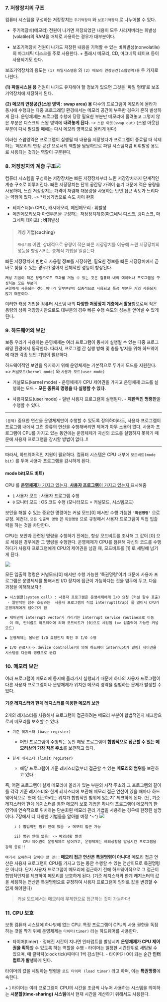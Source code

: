 ### 7. 저장장치의 구조
컴퓨터 시스템을 구성하는 저장장치는 `주기억장치` 와 `보조기억장치` 로 나누어볼 수 있다.
- 주기억장치(메모리)
전원이 나가면 저장되었던 내용이 모두 사라져버리는 휘발성(volatile)의 RAM을 매체로 사용하는 경우가 대부분이다. 

- 보조기억장치
전원이 나가도 저장된 내용을 기억할 수 있는 비휘발성(nonvolatile)의 마그네틱 디스크를 주로 사용한다. + 플래시 메모리, CD, 마그네틱 테이프 등이 사용되기도 한다. 

보조기억장치의 용도는 `(1) 파일시스템용` 와 `(2) 메모리 연장공간(스왑영역)용` 두 가지로 나뉜다.

**(1) 파일시스템 용**
전원이 나가도 유지해야 할 정보가 있으면 그것을 '파일 형태'로 보조기억장치에 저장하게 된다. 

**(2) 메모리 연장공간(스왑 영역 : swap area) 용**
다수의 프로그램이 메모리에 올라가 동시에 수행되는 다중 프로그래밍 환경에서는 메모리 공간이 부족한 경우가 흔히 발생하게 된다. 운영체제는 프로그램 수행에 당장 필요한 부분만 메모리에 올려놓고 그렇지 않은 부분은 디스크의 스왑 영역에 **내려놓게 된다.** -> `스왑 아웃(swap out)`
(스왑 아웃된 부분이 다시 필요할 때에는 다시 메모리 영역으로 올리게 된다)

이러한 스왑영역은 프로그램이 실행될 때 내용을 저장했다가 프로그램이 종료될 때 삭제하는 '메모리의 연장 공간'으로서의 역할을 담당하므로 파일 시스템처럼 비휘발성 용도로 사용되는 것과는 역할이 구분된다. 

### 8. 저장장치의 계층 구조![](https://velog.velcdn.com/images/ddongpuri/post/5750a179-0666-4482-b4a7-91aac2d1fc36/image.png)

컴퓨터 시스템을 구성하는 저장장치는 빠른 저장장치부터 느린 저장장치까지 단계적인 계층 구조로 이루어진다. 빠른 저장장치는 단위 공간당 가격이 높기 때문에 적은 용량을 사용하며, 느린 저장장치는 가격이 저렴해 대용량을 사용하는 반면 접근 속도가 느리다는 약점이 있다. -> *캐싱기법으로 속도 차이 완충

- 레지스터(in CPU), 캐시메모리, 메인메모리 : 휘발성
- 메인메모리보다 아랫부분을 구성하는 저장장치계층(마그네틱 디스크, 광디스크, 마그네틱 테이프) : **비**휘발성

> #### 캐싱 기법(caching)
> `캐싱기법` 이란, 상대적으로 용량이 적은 빠른 저장장치를 이용해 느린 저장장치의 성능을 향상시키는 총체적 기법을 일컫는다.
>
빠른 저장장치에 빈번히 사용될 정보를 저장하면, 필요한 정보를 빠른 저장장치에서 곧바로 찾을 수 있는 경우가 많아져 전체적인 성능이 향상된다. 
>    
	캐싱 기법이 적은 용량으로도 효과를 거둘 수 있는 것은 컴퓨터 내의 데이터나 프로그램을 구성하는 모든 부분이
	균일하게 사용되는 것이 아니라 일부분만이 집중적으로 사용되고 특정 부분은 거의 사용되지 않기 때문이다.

이러한 캐싱 기법을 컴퓨터 시스템 내의 **다양한 저장장치 계층에서 활용**함으로써 적은 용량의 상위 저장장치만으로도 대부분의 경우 빠른 수행 속도의 성능을 얻어낼 수 있게 된다. 

### 9. 하드웨어의 보안
보통 우리가 사용하는 운영체제는 여러 프로그램이 동시에 실행될 수 있는 다중 프로그래밍 환경에서 동작한다. 따라서, 프로그램 간 실행 방해 및 충돌 방지를 위해 하드웨어에 대한 각종 보안 기법이 필요하다. 

하드웨어적인 보안을 유지하기 위해 운영체제는 기본적으로 두가지 모드를 지원한다. 
=> `커널모드(kernel mode)` 와 `사용자 모드(user mode)`

- 커널모드(kernel mode)
\- 운영체제가 CPU 제어권을 가지고 운영체제 코드를 실행하는 모드
\- **모든 종류의 명령을 다 실행할 수 있다.**

- 사용자모드(user mode)
\- 일반 사용자 프로그램이 실행된다. 
\- **제한적인 명령만**을 수행할 수 있다.

----
`(문제)` 중요한 연산을 운영체제만이 수행할 수 있도록 정의하더라도, 사용자 프로그램이 프로그램 내에서 그런 종류의 연산을 수행해버리면 제어가 아무 소용이 없다. 사용자 프로그램이 CPU를 가지고 있는 동안에는 운영체제가 자신의 코드를 실행하지 못하기 때문에 사용자 프로그램을 감시할 방법이 없다..!! 

---
따라서, 하드웨어적인 지원이 필요하다. 컴퓨터 시스템은 CPU 내부에 `모드비트(mode bit)` 를 두어 사용자 프로그램을 감시하게 된다. 

#### mode bit(모드 비트)
CPU 를 <u>**운영체제**가 가지고 있는지, **사용자 프로그램**이 가지고 있는지 </u> 표시해줌

- `1`  사용자 모드 : 사용자 프로그램 수행
- `0`  모니터 모드 : OS 코드 수행 (모니터모드 = 커널모드, 시스템모드)


보안을 해칠 수 있는 중요한 명령어는 커널 모드[0] 에서만 수행 가능한 **`'특권명령'`** 으로 규정. 예컨대, `모든 입출력 명령` 은 `특권명령` 으로 규정해서 사용자 프로그램이 직접 입출력을 하는 것을 차단한다. 

CPU는 보안과 관련된 명령을 수행하기 전에는, 항상 모드비트를 조사해 그 값이 [0] 으로 세팅된 경우에만 그 명령을 수행한다. 운영체제가 CPU를 점유해 자신의 코드를 수행하다가 사용자 프로그램에게 CPU의 제어권을 넘길 때, 모드비트를 [1] 로 세팅해 넘기게 된다. 

![](https://velog.velcdn.com/images/ddongpuri/post/c515be66-4857-409e-b4fa-463ce39a5c8f/image.png)

모든 입출력 명령은 커널모드[0] 에서만 수행 가능한 '특권명령'이기 때문에 사용자 프로그램은 운영체제를 통해서만 I/O 장치에 접근이 가능하다는 것을 염두에 두고, 다음 과정을 이해해보자!!

```
▶ 시스템콜(system call) : 사용자 프로그램은 운영체제에게 I/O 요청 (커널 함수 호출)
 - 일반적인 함수 호출과는  사용자 프로그램이 직접 interrupt(trap) 를 걸어서 CPU가 운영체제에게 넘어가게 함

▶ 제어권이 interrupt vector가 가리키는 interrupt service routine으로 이동
  이 때, 인터럽트 하드웨어에 의해 모드비트가 [0]으로 세팅됨 (=> 입출력이 가능한 커널모드) 

▶ 운영체제는 올바른 I/O 요청인지 확인 후 I/O 수행

▶ I/O 완료시(-> device controller에 의해 하드웨어 interrupt가 걸림) 제어권을 시스템콜 다음의 명령으로 옮김
```

### 10. 메모리 보안
여러 프로그램이 메모리에 동시에 올라가서 실행되기 때문에 하나의 사용자 프로그램이 다른 사용자 프로그램이나 운영체제가 위치한 메모리 영역을 침범하는 문제가 발생할 수 있다. 

#### 기준 레지스터와 한계 레지스터를 이용한 메모리 보안
2개의 레지스터를 사용해서 프로그램이 접근하려는 메모리 부분이 합법적인지 체크함으로써 메모리를 보호할 수 있다.
- `기준 레지스터 (base register)`
	- 어떤 프로그램이 수행되는 동안 해당 프로그램이 **합법적으로 접근할 수 있는 메모리상의 가장 작은 주소**를 보관하고 있다.	

- `한계 레지스터 (limit register)`
	- 해당 프로그램이 기준 레지스터값부터 접근할 수 있는 **메모리의 범위**를 보관하고 있다. 

즉, 어떤 프로그램이 실제 메모리에 올라가 있는 부분의 시작 주소와 그 프로그램의 길이를 각각 기준 레지스터와 한계 레지스터에 보관해 메모리 접근 연산이 있을 때마다 하드웨어적으로 '현재 접근하려는 위치가 합법적인 범위에 있는지' 체크하게 된다. 
(단, 기준 레지스터와 한계 레지스터를 통한 메모리 보호 기법은 하나의 프로그램이 메모리의 한 영역에 연속적으로 위치하는 단순화된 메모리 관리 기법을 사용하는 경우에 한정된 설명이다. 7장에서 더 다양한 기법들을 알아볼 예정 ^~^)
![](https://velog.velcdn.com/images/ddongpuri/post/a1b8cb5a-a2d0-414f-a947-9adafdde0ba5/image.png)
```
	i ) 합법적인 범위 안에 있음 -> 메모리 접근 가능
    
    ii) 범위 안에 없음! -> 예외상황 발생 
    	CPU 제어권이 운영체제로 넘어가고, 운영체제는 예외상황을 발생시킨 프로그램을 강제 종료!!
```

`여기서 오해하지 말아야 할 것!` : **메모리 접근 연산은 특권명령이 아니다!**
메모리 접근 연산은 사용자 프로그램이 CPU를 가지고 있는 동안 수행할 수 있는 연산이므로 특권명령은 아니다. 단지 사용자 프로그램이 메모리에 접근하기 전에 하드웨어적으로 그 접근이 합법적인지를 체크하여 메모리를 보호하게 된다.
(기준 레지스터와 한계 레지스터의 값을 세팅하는 연산은 특권명령으로 규정하여 사용자 프로그램이 임의로 값을 변경할 수 없게 해야한다)
> 커널 모드에서는 메모리에 무제한으로 접근하는 것이 가능하다!

### 11. CPU 보호
보통 컴퓨터 시스템에 하나밖에 없는 CPU. 특정 프로그램이 CPU의 사용 권한을 독점하는 것을 막기 위해 운영체제는 `타이머(timer)` 라는 하드웨어를 사용한다. 
- 타이머(timer)
\- 정해진 시간이 지나면 인터럽트를 발생시켜 **운영체제가 CPU 제어권을 획득**할 수 있도록 하는 역할을 수행
\- 타이머는 일정한 시간단위로 세팅될 수 있으며, 매 클럭틱(clock tick)때마다 1씩 감소한다. 
\- 타이머가 0이 되는 순간 **인터럽트가 발생**하게 된다. 

타이머의 값을 세팅하는 명령을 `로드 타이머 (load timer)` 라고 하며, 이는 **특권명령**에 속한다. 

\+ ) 타이머는 여러 프로그램이 CPU의 시간을 조금씩 나누어 사용하는 시스템을 의미하는 **시분할(time-sharing) 시스템**에서 현재 시간을 계산하기 위해서도 사용된다. 
